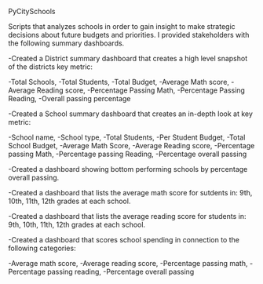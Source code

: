 PyCitySchools

Scripts that analyzes schools in order to gain insight to make strategic decisions about future budgets and priorities.
I provided stakeholders with the following summary dashboards.

-Created a District summary dashboard that creates a high level snapshot of the districts key metric:

  -Total Schools,
  -Total Students,
  -Total Budget,
  -Average Math score,
  -Average Reading score,
  -Percentage Passing Math,
  -Percentage Passing Reading,
  -Overall passing percentage

-Created a School summary dashboard that creates an in-depth look at key metric:

  -School name,
  -School type,
  -Total Students,
  -Per Student Budget,
  -Total School Budget,
  -Average Math Score,
  -Average Reading score,
  -Percentage passing Math,
  -Percentage passing Reading,
  -Percentage overall passing

-Created a dashboard showing bottom performing schools by percentage overall passing. 

-Created a dashboard that lists the average math score for sutdents in: 9th, 10th, 11th, 12th grades at each school.

-Created a dashboard that lists the average reading score for students in: 9th, 10th, 11th, 12th grades at each school.

-Created a dashboard that scores school spending in connection to the following categories:

  -Average math score,
  -Average reading score,
  -Percentage passing math,
  -Percentage passing reading,
  -Percentage overall passing
 




